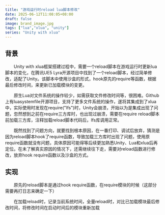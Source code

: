 ```yaml
---
title: "游戏运行时reload lua脚本修改"
date: 2025-06-12T11:08:05+08:00
draft: false
image: brand_image.jpg
tags: ["lua","xlua", "unity"]
series: "Unity with xlua"
---
```



## 背景

&emsp;&emsp;Unity with xlua框架搭建过程中，需要一个reload脚本在游戏运行时更新lua脚本的变化，在腾讯UE5 Lyra开源项目中找到了一个reload脚本，经过简单修改，适配了Unity。该脚本中使用沙盒的形式，hook原先的require等函数，根据最后修改时间，来更新已加载模块的变更。

&emsp;&emsp;原生Lua对文件系统的操作较少，如需获取文件修改时间等，很困难。Github上有luasystemfile开源项目，支持了更多文件系统的操作，遂将其集成到了xlua中，实际使用时发现在require("lfs")时，Unity会崩溃，开始以为是集成出现了问题，忽然想到之前在require三方库时，也出现过崩溃，需要在require reload脚本前加载三方库，注释加载reload脚本代码后，lfs库调用正常。

&emsp;&emsp;既然找到了问题方向，就要找到根本原因，在一番打印、调试后放弃，猜测是因为reload脚本hook了require函数，导致加载三方库时出现了问题，使用原require函数就没有问题，具体原因可能得等后续更加熟悉Unity、Lua和xlua后再定位。在未了解真实原因的情况下，还需继续往下走，需要对reload函数进行修改，放弃hook require函数以及沙盒的方式。

## 实现

&emsp;&emsp;原先的reload脚本是通过hook require函数，在require模块的时候（这部分需要再打日志来确定一下）

&emsp;&emsp;在加载reload时，记录当前系统时间，全量reload时，对比已加载模块最后修改时间，将修改时间在启动时间后的模块重新加载
